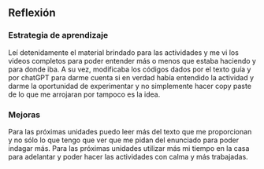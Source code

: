 ## Reflexión
### Estrategia de aprendizaje
Leí detenidamente el material brindado para las actividades y me vi los videos completos para poder entender más o menos que estaba haciendo y para donde iba. 
A su vez, modificaba los códigos dados por el texto guía y por chatGPT para darme cuenta si en verdad había entendido la actividad y darme la oportunidad de experimentar 
y no simplemente hacer copy paste de lo que me arrojaran por tampoco es la idea.
### Mejoras
Para las próximas unidades puedo leer más del texto que me proporcionan y no sólo lo que tengo que ver que me pidan del enunciado para poder indagar más.
Para las próximas unidades utilizar más mi tiempo en la casa para adelantar y poder hacer las actividades con calma y más trabajadas.
